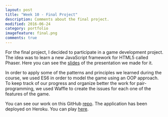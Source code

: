 ```yaml
---
layout: post
title: "Week 10 - Final Project"
description: Comments about the final project.
modified: 2016-06-24
category: portfolio
imagefeature: final.png
comments: true
---
```


For the final project, I decided to participate in a game development project. The idea was to learn a new JavaScript framework for HTML5 called Phaser. Here you can see the <a href="http://slides.com/omaralvarez-1/deck-2#/10" target="_blank">slides</a> of the presentation we made for it.

In order to apply some of the patterns and principles we learned during the course, we used ES6 in order to model the game using an OOP approach. To keep track of our progress and organize better the work for pair-programming, we used Waffle to create the issues for each one of the features of the game.

You can see our work on this GitHub <a href="https://github.com/festinalent3/final-project-makers" target="_blank">repo</a>. The application has been deployed on Heroku. You can play <a href="https://makers-invaders.herokuapp.com/" target="_blank">here</a>.

